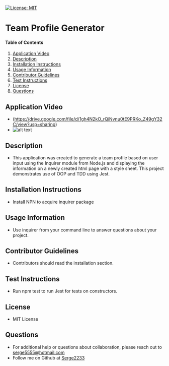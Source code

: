 [![License: MIT](https://img.shields.io/badge/License-MIT-yellow.svg)](https://opensource.org/licenses/MIT)
# Team Profile Generator
    
#### Table of Contents
1. [Application Video](#application-video)
2. [Description](#description)
3. [Installation Instructions](#installation-instructions)
4. [Usage Information](#usage-information)
5. [Contributor Guidelines](#contributor-guidelines)
6. [Test Instructions](#test-instructions)
7. [License](#license)
8. [Questions](#questions)
## Application Video
* (https://drive.google.com/file/d/1gh4N2kO_rQiNvnu0tE9PRKo_Z49gY32C/view?usp=sharing)
* ![alt text](https://i.imgur.com/8IwwCxh.png)
## Description
* This application was created to generate a team profile based on user input using the Inquirer module from Node.js and displaying the information on a newly created html page    with a style sheet. This project demonstrates use of OOP and TDD using Jest.
## Installation Instructions
* Install NPN to acquire inquirer package
## Usage Information
* Use inquirer from your command line to answer questions about your project.
## Contributor Guidelines
* Contributors should read the installation section.
## Test Instructions
* Run npm test to run Jest for tests on constructors.
## License
* MIT License 
## Questions
* For additional help or questions about collaboration, please reach out to serge5555@hotmail.com
* Follow me on Github at [Serge2233](http://github.com/Serge2233)
